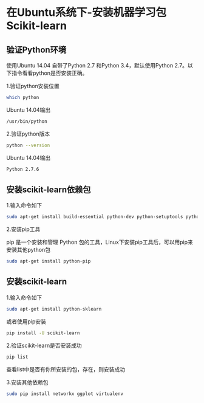 # 在Ubuntu系统下-安装机器学习包Scikit-learn
## 验证Python环境
使用Ubuntu 14.04 自带了Python 2.7 和Python 3.4，默认使用Python 2.7。以下指令看看python是否安装正确。

1.验证python安装位置
```bash
which python
```
Ubuntu 14.04输出
```bash
/usr/bin/python
```

2.验证python版本
```bash
python --version
```

Ubuntu 14.04输出
```bash
Python 2.7.6
```
## 安装scikit-learn依赖包

1.输入命令如下
```bash
sudo apt-get install build-essential python-dev python-setuptools python-numpy python-scipy python-matplotlib ipython ipython-notebook python-pandas python-sympy python-nose
```
2.安装pip工具

pip 是一个安装和管理 Python 包的工具，Linux下安装pip工具后，可以用pip来安装其他python包
```bash
sudo apt-get install python-pip
```

## 安装scikit-learn

1.输入命令如下
```bash
sudo apt-get install python-sklearn
```
或者使用pip安装
```bash
pip install -U scikit-learn
```
2.验证scikit-learn是否安装成功
```bash
pip list
```
查看list中是否有你所安装的包，存在，则安装成功

3.安装其他依赖包
```bash
sudo pip install networkx ggplot virtualenv
```
